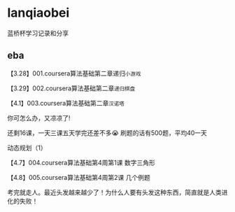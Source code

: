 # lanqiaobei
蓝桥杯学习记录和分享

## eba
【3.28】001.coursera算法基础第二章递归`小游戏`

【3.29】002.coursera算法基础第二章`递归棋盘`

【4.1】003.coursera算法基础第二章`汉诺塔`

你可怎么办，又凉凉了!

还剩16课，一天三课五天学完还差不多😭
刷题的话有500题，平均40一天

动态规划（1）

【4.7】004.coursera算法基础第4周第1课 数字三角形

【4.8】005.coursera算法基础第4周第2课 几个例题

考完就走人。最近头发越来越少了！为什么人要有头发这种东西，简直就是人类进化的失败！
